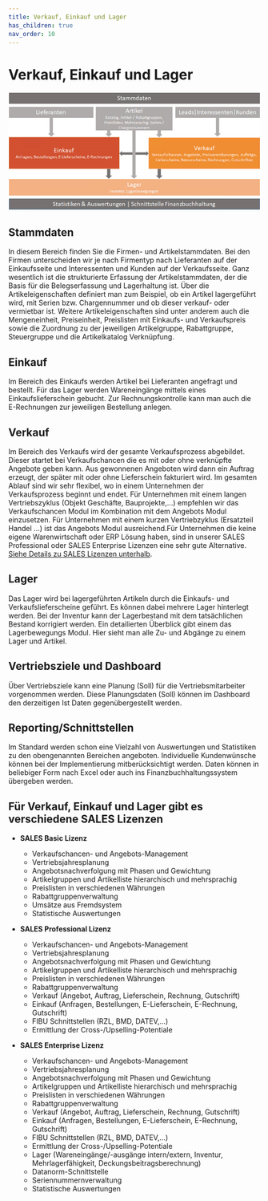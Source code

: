 ```yaml
---
title: Verkauf, Einkauf und Lager
has_children: true
nav_order: 10
---
```


# Verkauf, Einkauf und Lager

![Übersichtsdiagramm](./Pictures/Overview_VerkaufEinkaufLager.png)

## Stammdaten

In diesem Bereich finden Sie die Firmen- und Artikelstammdaten. Bei den Firmen unterscheiden wir je nach Firmentyp nach Lieferanten auf der Einkaufsseite und Interessenten und Kunden auf der Verkaufsseite.
Ganz wesentlich ist die strukturierte Erfassung der Artikelstammdaten, der die Basis für die Belegserfassung und Lagerhaltung ist. Über die Artikeleigenschaften definiert man zum Beispiel, ob ein Artikel lagergeführt wird, mit Serien bzw. Chargennummer und ob dieser verkauf- oder vermietbar ist. Weitere Artikeleigenschaften sind unter anderem auch die Mengeneinheit, Preiseinheit, Preislisten mit Einkaufs- und Verkaufspreis sowie die Zuordnung zu der jeweiligen Artikelgruppe, Rabattgruppe, Steuergruppe und die Artikelkatalog Verknüpfung.

## Einkauf

Im Bereich des Einkaufs werden Artikel bei Lieferanten angefragt und bestellt. Für das Lager werden Wareneingänge mittels eines Einkaufslieferschein gebucht. Zur Rechnungskontrolle kann man auch die E-Rechnungen zur jeweiligen Bestellung anlegen.

## Verkauf

Im Bereich des Verkaufs wird der gesamte Verkaufsprozess abgebildet. Dieser startet bei Verkaufschancen die es mit oder ohne verknüpfte Angebote geben kann. Aus gewonnenen Angeboten wird dann ein Auftrag erzeugt, der später mit oder ohne Lieferschein fakturiert wird. Im gesamten Ablauf sind wir sehr flexibel, wo in einem Unternehmen der Verkaufsprozess beginnt und endet. Für Unternehmen mit einem langen Vertriebszyklus (Objekt Geschäfte, Bauprojekte,...) empfehlen wir das Verkaufschancen Modul im Kombination mit dem Angebots Modul einzusetzen. Für Unternehmen mit einem kurzen Vertriebzyklus (Ersatzteil Handel ...) ist das Angebots Modul ausreichend.Für Unternehmen die keine eigene Warenwirtschaft oder ERP Lösung haben, sind in unserer SALES Professional oder SALES Enterprise Lizenzen eine sehr gute Alternative. [Siehe Details zu SALES Lizenzen unterhalb](#f%C3%BCr-verkauf-einkauf-und-lager-gibt-es-verschiedene-sales-lizenzen).

## Lager

Das Lager wird bei lagergeführten Artikeln durch die Einkaufs- und Verkaufslieferscheine geführt. Es können dabei mehrere Lager hinterlegt werden. Bei der Inventur kann der Lagerbestand mit dem tatsächlichen Bestand korrigiert werden. Ein detailierten Überblick gibt einem das Lagerbewegungs Modul. Hier sieht man alle Zu- und Abgänge zu einem Lager und Artikel.

## Vertriebsziele und Dashboard

Über Vertriebsziele kann eine Planung (Soll) für die Vertriebsmitarbeiter vorgenommen werden. Diese Planungsdaten (Soll) können im Dashboard den derzeitigen Ist Daten gegenübergestellt werden.

## Reporting/Schnittstellen

Im Standard werden schon eine Vielzahl von Auswertungen und Statistiken zu den obengenannten Bereichen angeboten. Individuelle Kundenwünsche können bei der Implementierung mitberücksichtigt werden. Daten können in beliebiger Form nach Excel oder auch ins Finanzbuchhaltungssystem übergeben werden. 

## Für Verkauf, Einkauf und Lager gibt es verschiedene SALES Lizenzen

- **SALES Basic Lizenz**
  - Verkaufschancen- und Angebots-Management
  - Vertriebsjahresplanung
  - Angebotsnachverfolgung mit Phasen und Gewichtung
  - Artikelgruppen und Artikelliste hierarchisch und mehrsprachig
  - Preislisten in verschiedenen Währungen
  - Rabattgruppenverwaltung
  - Umsätze aus Fremdsystem
  - Statistische Auswertungen

- **SALES Professional Lizenz**
  - Verkaufschancen- und Angebots-Management
  - Vertriebsjahresplanung
  - Angebotsnachverfolgung mit Phasen und Gewichtung
  - Artikelgruppen und Artikelliste hierarchisch und mehrsprachig
  - Preislisten in verschiedenen Währungen
  - Rabattgruppenverwaltung
  - Verkauf (Angebot, Auftrag, Lieferschein, Rechnung, Gutschrift)
  - Einkauf (Anfragen, Bestellungen, E-Lieferschein, E-Rechnung, Gutschrift)
  - FIBU Schnittstellen (RZL, BMD, DATEV,...)
  - Ermittlung der Cross-/Upselling-Potentiale

- **SALES Enterprise Lizenz**
  - Verkaufschancen- und Angebots-Management
  - Vertriebsjahresplanung
  - Angebotsnachverfolgung mit Phasen und Gewichtung
  - Artikelgruppen und Artikelliste hierarchisch und mehrsprachig
  - Preislisten in verschiedenen Währungen
  - Rabattgruppenverwaltung
  - Verkauf (Angebot, Auftrag, Lieferschein, Rechnung, Gutschrift)
  - Einkauf (Anfragen, Bestellungen, E-Lieferschein, E-Rechnung, Gutschrift)
  - FIBU Schnittstellen (RZL, BMD, DATEV,...)
  - Ermittlung der Cross-/Upselling-Potentiale
  - Lager (Wareneingänge/-ausgänge intern/extern, Inventur, Mehrlagerfähigkeit, Deckungsbeitragsberechnung)
  - Datanorm-Schnittstelle
  - Seriennummernverwaltung
  - Statistische Auswertungen
